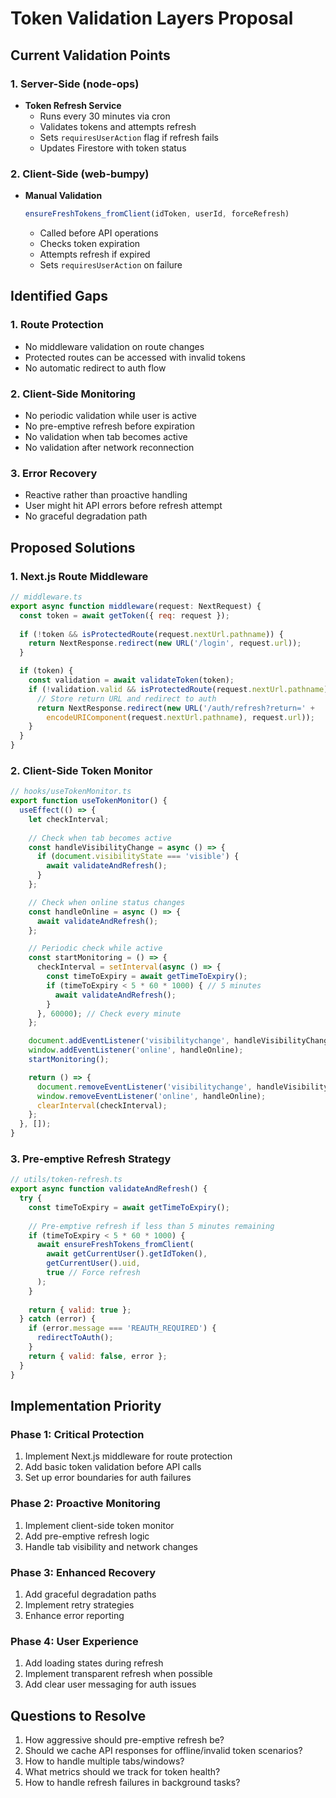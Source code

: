 # Token Validation Layers Proposal

## Current Validation Points

### 1. Server-Side (node-ops)
- **Token Refresh Service**
  - Runs every 30 minutes via cron
  - Validates tokens and attempts refresh
  - Sets `requiresUserAction` flag if refresh fails
  - Updates Firestore with token status

### 2. Client-Side (web-bumpy)
- **Manual Validation**
  ```javascript
  ensureFreshTokens_fromClient(idToken, userId, forceRefresh)
  ```
  - Called before API operations
  - Checks token expiration
  - Attempts refresh if expired
  - Sets `requiresUserAction` on failure

## Identified Gaps

### 1. Route Protection
- No middleware validation on route changes
- Protected routes can be accessed with invalid tokens
- No automatic redirect to auth flow

### 2. Client-Side Monitoring
- No periodic validation while user is active
- No pre-emptive refresh before expiration
- No validation when tab becomes active
- No validation after network reconnection

### 3. Error Recovery
- Reactive rather than proactive handling
- User might hit API errors before refresh attempt
- No graceful degradation path

## Proposed Solutions

### 1. Next.js Route Middleware
```javascript
// middleware.ts
export async function middleware(request: NextRequest) {
  const token = await getToken({ req: request });
  
  if (!token && isProtectedRoute(request.nextUrl.pathname)) {
    return NextResponse.redirect(new URL('/login', request.url));
  }

  if (token) {
    const validation = await validateToken(token);
    if (!validation.valid && isProtectedRoute(request.nextUrl.pathname)) {
      // Store return URL and redirect to auth
      return NextResponse.redirect(new URL('/auth/refresh?return=' + 
        encodeURIComponent(request.nextUrl.pathname), request.url));
    }
  }
}
```

### 2. Client-Side Token Monitor
```javascript
// hooks/useTokenMonitor.ts
export function useTokenMonitor() {
  useEffect(() => {
    let checkInterval;
    
    // Check when tab becomes active
    const handleVisibilityChange = async () => {
      if (document.visibilityState === 'visible') {
        await validateAndRefresh();
      }
    };

    // Check when online status changes
    const handleOnline = async () => {
      await validateAndRefresh();
    };

    // Periodic check while active
    const startMonitoring = () => {
      checkInterval = setInterval(async () => {
        const timeToExpiry = await getTimeToExpiry();
        if (timeToExpiry < 5 * 60 * 1000) { // 5 minutes
          await validateAndRefresh();
        }
      }, 60000); // Check every minute
    };

    document.addEventListener('visibilitychange', handleVisibilityChange);
    window.addEventListener('online', handleOnline);
    startMonitoring();

    return () => {
      document.removeEventListener('visibilitychange', handleVisibilityChange);
      window.removeEventListener('online', handleOnline);
      clearInterval(checkInterval);
    };
  }, []);
}
```

### 3. Pre-emptive Refresh Strategy
```javascript
// utils/token-refresh.ts
export async function validateAndRefresh() {
  try {
    const timeToExpiry = await getTimeToExpiry();
    
    // Pre-emptive refresh if less than 5 minutes remaining
    if (timeToExpiry < 5 * 60 * 1000) {
      await ensureFreshTokens_fromClient(
        await getCurrentUser().getIdToken(),
        getCurrentUser().uid,
        true // Force refresh
      );
    }
    
    return { valid: true };
  } catch (error) {
    if (error.message === 'REAUTH_REQUIRED') {
      redirectToAuth();
    }
    return { valid: false, error };
  }
}
```

## Implementation Priority

### Phase 1: Critical Protection
1. Implement Next.js middleware for route protection
2. Add basic token validation before API calls
3. Set up error boundaries for auth failures

### Phase 2: Proactive Monitoring
1. Implement client-side token monitor
2. Add pre-emptive refresh logic
3. Handle tab visibility and network changes

### Phase 3: Enhanced Recovery
1. Add graceful degradation paths
2. Implement retry strategies
3. Enhance error reporting

### Phase 4: User Experience
1. Add loading states during refresh
2. Implement transparent refresh when possible
3. Add clear user messaging for auth issues

## Questions to Resolve

1. How aggressive should pre-emptive refresh be?
2. Should we cache API responses for offline/invalid token scenarios?
3. How to handle multiple tabs/windows?
4. What metrics should we track for token health?
5. How to handle refresh failures in background tasks?
